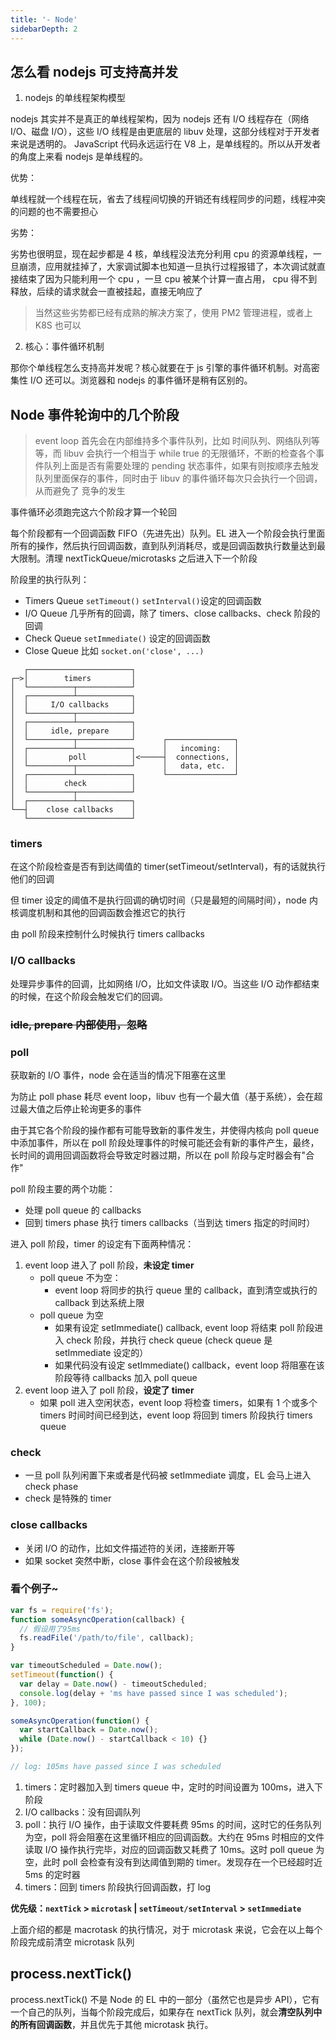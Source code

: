 ```yaml
---
title: '- Node'
sidebarDepth: 2
---
```


## 怎么看 nodejs 可支持高并发

1. nodejs 的单线程架构模型

nodejs 其实并不是真正的单线程架构，因为 nodejs 还有 I/O 线程存在（网络 I/O、磁盘 I/O），这些 I/O 线程是由更底层的 libuv 处理，这部分线程对于开发者来说是透明的。 JavaScript 代码永远运行在 V8 上，是单线程的。所以从开发者的角度上来看 nodejs 是单线程的。

优势：

单线程就一个线程在玩，省去了线程间切换的开销还有线程同步的问题，线程冲突的问题的也不需要担心

劣势：

劣势也很明显，现在起步都是 4 核，单线程没法充分利用 cpu 的资源单线程，一旦崩溃，应用就挂掉了，大家调试脚本也知道一旦执行过程报错了，本次调试就直接结束了因为只能利用一个 cpu ，一旦 cpu 被某个计算一直占用， cpu 得不到释放，后续的请求就会一直被挂起，直接无响应了

> 当然这些劣势都已经有成熟的解决方案了，使用 PM2 管理进程，或者上 K8S 也可以

2. 核心：事件循环机制

那你个单线程怎么支持高并发呢？核心就要在于 js 引擎的事件循环机制。对高密集性 I/O 还可以。浏览器和 nodejs 的事件循环是稍有区别的。

## Node 事件轮询中的几个阶段

> event loop 首先会在内部维持多个事件队列，比如 时间队列、网络队列等等，而 libuv 会执行一个相当于 while true 的无限循环，不断的检查各个事件队列上面是否有需要处理的 pending 状态事件，如果有则按顺序去触发队列里面保存的事件，同时由于 libuv 的事件循环每次只会执行一个回调，从而避免了 竞争的发生

事件循环必须跑完这六个阶段才算一个轮回

每个阶段都有一个回调函数 FIFO（先进先出）队列。EL 进入一个阶段会执行里面所有的操作，然后执行回调函数，直到队列消耗尽，或是回调函数执行数量达到最大限制。清理 nextTickQueue/microtasks 之后进入下一个阶段

阶段里的执行队列：

- Timers Queue `setTimeout()` `setInterval()`设定的回调函数
- I/O Queue 几乎所有的回调，除了 timers、close callbacks、check 阶段的回调
- Check Queue `setImmediate()` 设定的回调函数
- Close Queue 比如 `socket.on('close', ...)`

```
   ┌───────────────────────┐
┌─>│        timers         │
│  └──────────┬────────────┘
│  ┌──────────┴────────────┐
│  │     I/O callbacks     │
│  └──────────┬────────────┘
│  ┌──────────┴────────────┐
│  │     idle, prepare     │
│  └──────────┬────────────┘      ┌───────────────┐
│  ┌──────────┴────────────┐      │   incoming:   │
│  │         poll          │<─────┤  connections, │
│  └──────────┬────────────┘      │   data, etc.  │
│  ┌──────────┴────────────┐      └───────────────┘
│  │        check          │
│  └──────────┬────────────┘
│  ┌──────────┴────────────┐
└──┤    close callbacks    │
   └───────────────────────┘
```

### timers

在这个阶段检查是否有到达阈值的 timer(setTimeout/setInterval)，有的话就执行他们的回调

但 timer 设定的阈值不是执行回调的确切时间（只是最短的间隔时间），node 内核调度机制和其他的回调函数会推迟它的执行

由 poll 阶段来控制什么时候执行 timers callbacks

### I/O callbacks

处理异步事件的回调，比如网络 I/O，比如文件读取 I/O。当这些 I/O 动作都结束的时候，在这个阶段会触发它们的回调。

### ~~idle, prepare 内部使用，忽略~~

### poll

获取新的 I/O 事件，node 会在适当的情况下阻塞在这里

为防止 poll phase 耗尽 event loop，libuv 也有一个最大值（基于系统），会在超过最大值之后停止轮询更多的事件

由于其它各个阶段的操作都有可能导致新的事件发生，并使得内核向 poll queue 中添加事件，所以在 poll 阶段处理事件的时候可能还会有新的事件产生，最终，长时间的调用回调函数将会导致定时器过期，所以在 poll 阶段与定时器会有"合作"

poll 阶段主要的两个功能：

- 处理 poll queue 的 callbacks
- 回到 timers phase 执行 timers callbacks（当到达 timers 指定的时间时）

进入 poll 阶段，timer 的设定有下面两种情况：

1. event loop 进入了 poll 阶段，**未设定 timer**
   - poll queue 不为空：
     - event loop 将同步的执行 queue 里的 callback，直到清空或执行的 callback 到达系统上限
   - poll queue 为空
     - 如果有设定 setImmediate() callback, event loop 将结束 poll 阶段进入 check 阶段，并执行 check queue (check queue 是 setImmediate 设定的）
     - 如果代码没有设定 setImmediate() callback，event loop 将阻塞在该阶段等待 callbacks 加入 poll queue
2. event loop 进入了 poll 阶段，**设定了 timer**
   - 如果 poll 进入空闲状态，event loop 将检查 timers，如果有 1 个或多个 timers 时间时间已经到达，event loop 将回到 timers 阶段执行 timers queue

### check

- 一旦 poll 队列闲置下来或者是代码被 setImmediate 调度，EL 会马上进入 check phase
- check 是特殊的 timer

### close callbacks

- 关闭 I/O 的动作，比如文件描述符的关闭，连接断开等
- 如果 socket 突然中断，close 事件会在这个阶段被触发

### 看个例子~

```js
var fs = require('fs');
function someAsyncOperation(callback) {
  // 假设用了95ms
  fs.readFile('/path/to/file', callback);
}

var timeoutScheduled = Date.now();
setTimeout(function() {
  var delay = Date.now() - timeoutScheduled;
  console.log(delay + 'ms have passed since I was scheduled');
}, 100);

someAsyncOperation(function() {
  var startCallback = Date.now();
  while (Date.now() - startCallback < 10) {}
});

// log: 105ms have passed since I was scheduled
```

1. timers：定时器加入到 timers queue 中，定时的时间设置为 100ms，进入下阶段
2. I/O callbacks：没有回调队列
3. poll：执行 I/O 操作，由于读取文件要耗费 95ms 的时间，这时它的任务队列为空，poll 将会阻塞在这里循环相应的回调函数。大约在 95ms 时相应的文件读取 I/O 操作执行完毕，对应的回调函数又耗费了 10ms。这时 poll queue 为空，此时 poll 会检查有没有到达阈值到期的 timer。发现存在一个已经超时近 5ms 的定时器
4. timers：回到 timers 阶段执行回调函数，打 log

**优先级：`nextTick` > `microtask` | `setTimeout/setInterval` > `setImmediate`**

上面介绍的都是 macrotask 的执行情况，对于 microtask 来说，它会在以上每个阶段完成前清空 microtask 队列

## process.nextTick()

process.nextTick() 不是 Node 的 EL 中的一部分（虽然它也是异步 API），它有一个自己的队列，当每个阶段完成后，如果存在 nextTick 队列，就会**清空队列中的所有回调函数**，并且优先于其他 microtask 执行。
